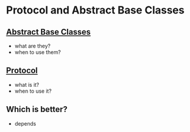 # Protocol and Abstract Base Classes

## [Abstract Base Classes](https://docs.python.org/3/library/abc.html#module-abc)
- what are they?
- when to use them?

## [Protocol](https://typing.readthedocs.io/en/latest/spec/protocol.html)
- what is it?
- when to use it?

## Which is better?
- depends
